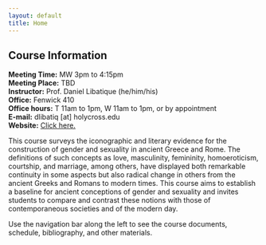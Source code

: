 ```yaml
---
layout: default
title: Home
---
```


## Course Information
**Meeting Time:** MW 3pm to 4:15pm  
**Meeting Place:** TBD  
**Instructor:** Prof. Daniel Libatique (he/him/his)  
**Office:** Fenwick 410  
**Office hours:** T 11am to 1pm, W 11am to 1pm, or by appointment  
**E-mail:** dlibatiq [at] holycross.edu  
**Website:** [Click here.](https://dlibatique.github.io)

This course surveys the iconographic and literary evidence for the construction of gender and sexuality in ancient Greece and Rome. The definitions of such concepts as love, masculinity, femininity, homoeroticism, courtship, and marriage, among others, have displayed both remarkable continuity in some aspects but also radical change in others from the ancient Greeks and Romans to modern times. This course aims to establish a baseline for ancient conceptions of gender and sexuality and invites students to compare and contrast these notions with those of contemporaneous societies and of the modern day.

Use the navigation bar along the left to see the course documents, schedule, bibliography, and other materials.
